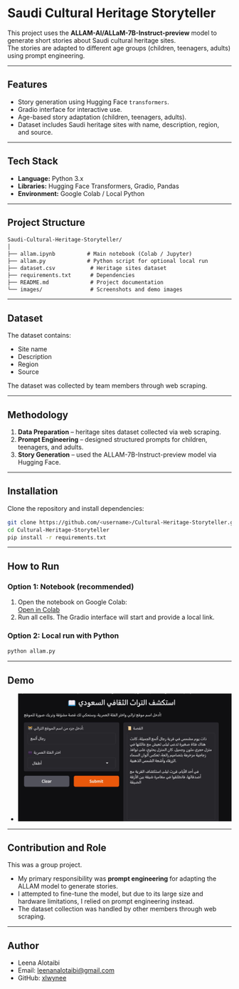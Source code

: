 # Saudi Cultural Heritage Storyteller  

This project uses the **ALLAM-AI/ALLaM-7B-Instruct-preview** model to generate short stories about Saudi cultural heritage sites.  
The stories are adapted to different age groups (children, teenagers, adults) using prompt engineering.  

---

## Features
- Story generation using Hugging Face `transformers`.  
- Gradio interface for interactive use.  
- Age-based story adaptation (children, teenagers, adults).  
- Dataset includes Saudi heritage sites with name, description, region, and source.  

---

## Tech Stack
- **Language:** Python 3.x  
- **Libraries:** Hugging Face Transformers, Gradio, Pandas  
- **Environment:** Google Colab / Local Python  

---

## Project Structure
```
Saudi-Cultural-Heritage-Storyteller/
│
├── allam.ipynb          # Main notebook (Colab / Jupyter)
├── allam.py             # Python script for optional local run
├── dataset.csv           # Heritage sites dataset
├── requirements.txt      # Dependencies
├── README.md             # Project documentation
└── images/               # Screenshots and demo images
```

---

## Dataset
The dataset contains:  
- Site name  
- Description  
- Region  
- Source  

The dataset was collected by team members through web scraping.  

---

## Methodology
1. **Data Preparation** – heritage sites dataset collected via web scraping.  
2. **Prompt Engineering** – designed structured prompts for children, teenagers, and adults.  
3. **Story Generation** – used the ALLAM-7B-Instruct-preview model via Hugging Face.  

---

## Installation
Clone the repository and install dependencies:  
```bash
git clone https://github.com/<username>/Cultural-Heritage-Storyteller.git
cd Cultural-Heritage-Storyteller
pip install -r requirements.txt
```

---

## How to Run

### Option 1: Notebook (recommended)
1. Open the notebook on Google Colab:  
[Open in Colab](https://colab.research.google.com/github/<username>/Cultural-Heritage-Storyteller/blob/main/Allam2.ipynb)  
2. Run all cells. The Gradio interface will start and provide a local link.  

### Option 2: Local run with Python
```bash
python allam.py
```

---

## Demo
- ![Demo Screenshot](images/demo.jpeg)  

---

## Contribution and Role
This was a group project.  

- My primary responsibility was **prompt engineering** for adapting the ALLAM model to generate stories.  
- I attempted to fine-tune the model, but due to its large size and hardware limitations, I relied on prompt engineering instead.  
- The dataset collection was handled by other members through web scraping.  

---

## Author
- Leena Alotaibi  
- Email: leenanalotaibi@gmail.com  
- GitHub: [xlwynee](https://github.com/xlwynee)  
